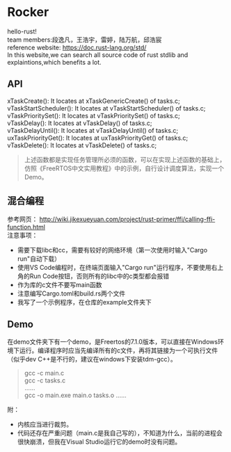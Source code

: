 # Rocker
hello-rust!  
team members:段逸凡，王浩宇，雷婷，陆万航，邱浩宸  
reference website: https://doc.rust-lang.org/std/  
In this website,we can search all source code of rust stdlib and explaintions,which benefits a lot.
## API
xTaskCreate(): It locates at xTaskGenericCreate() of tasks.c;  
vTaskStartScheduler(): It locates at vTaskStartScheduler() of tasks.c;  
vTaskPrioritySet(): It locates at vTaskPrioritySet() of tasks.c;  
vTaskDelay(): It locates at vTaskDelay() of tasks.c;  
vTaskDelayUntil(): It locates at vTaskDelayUntil() of tasks.c;  
uxTaskPriorityGet(): It locates at uxTaskPriorityGet() of tasks.c;  
vTaskDelete(): It locates at vTaskDelete() of tasks.c;  
> 上述函数都是实现任务管理所必须的函数，可以在实现上述函数的基础上，仿照《FreeRTOS中文实用教程》中的示例，自行设计调度算法，实现一个Demo。
## 混合编程
参考网页： http://wiki.jikexueyuan.com/project/rust-primer/ffi/calling-ffi-function.html  
注意事项：
+ 需要下载libc和cc，需要有较好的网络环境（第一次使用时输入"Cargo run"自动下载）
+ 使用VS Code编程时，在终端页面输入"Cargo run"运行程序，不要使用右上角的Run Code按钮，否则所有的libc中的c类型都会报错
+ 作为库的c文件不要写main函数
+ 注意编写Cargo.toml和build.rs两个文件
+ 我写了一个示例程序，在仓库的example文件夹下
## Demo
在demo文件夹下有一个demo，是Freertos的7.1.0版本，可以直接在Windows环境下运行。编译程序时应当先编译所有的c文件，再将其链接为一个可执行文件（似乎dev C++是不行的，建议在windows下安装tdm-gcc）。
>gcc -c main.c  
gcc -c tasks.c  
......  
gcc -o main.exe main.o tasks.o ......  

附：
+ 内核应当进行裁剪。
+ 代码还存在严重问题（main.c是我自己写的），不知道为什么，当前的进程会很快崩溃，但我在Visual Studio运行它的demo时没有问题。
